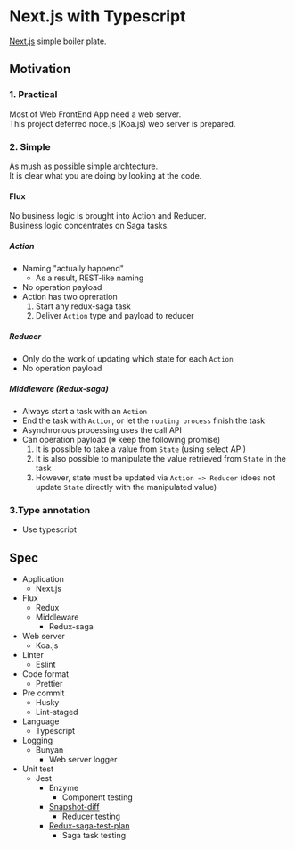# Next.js with Typescript
[Next.js](https://nextjs.org/) simple boiler plate.

## Motivation
### 1. Practical
Most of Web FrontEnd App need a web server.  
This project deferred node.js (Koa.js) web server is prepared.

### 2. Simple
As mush as possible simple archtecture.  
It is clear what you are doing by looking at the code.

#### Flux
No business logic is brought into Action and Reducer.  
Business logic concentrates on Saga tasks.

##### Action
- Naming "actually happend"
    - As a result, REST-like naming
- No operation payload
- Action has two opreration
    1. Start any redux-saga task
    2. Deliver `Action` type and payload to reducer

##### Reducer
- Only do the work of updating which state for each `Action`
- No operation payload

##### Middleware (Redux-saga)
- Always start a task with an `Action`
- End the task with `Action`, or let the `routing process` finish the task
- Asynchronous processing uses the call API
- Can operation payload (※ keep the following promise)
    1. It is possible to take a value from `State` (using select API)
    2. It is also possible to manipulate the value retrieved from `State` in the task
    3. However, state must be updated via `Action => Reducer` (does not update `State` directly with the manipulated value)

### 3.Type annotation
- Use typescript

## Spec
- Application
    - Next.js
- Flux
    - Redux
    - Middleware
        - Redux-saga
- Web server
    - Koa.js
- Linter
    - Eslint
- Code format
    - Prettier
- Pre commit
    - Husky
    - Lint-staged
- Language
    - Typescript
- Logging
    - Bunyan
        - Web server logger
- Unit test
    - Jest
        - Enzyme
            - Component testing
        - [Snapshot-diff](https://github.com/jest-community/snapshot-diff)
            - Reducer testing
        - [Redux-saga-test-plan](https://github.com/jfairbank/redux-saga-test-plan)
            - Saga task testing
